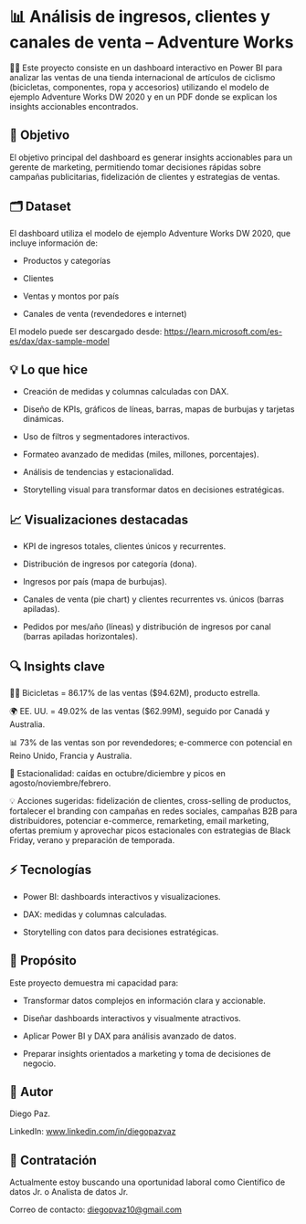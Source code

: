 # 📊 Análisis de ingresos, clientes y canales de venta – Adventure Works

🚴‍♂️ Este proyecto consiste en un dashboard interactivo en Power BI para analizar las ventas de una tienda internacional de artículos de ciclismo (bicicletas, componentes, ropa y accesorios) utilizando el modelo de ejemplo Adventure Works DW 2020 y en un PDF donde se explican los insights accionables encontrados.

## 🔹 Objetivo

El objetivo principal del dashboard es generar insights accionables para un gerente de marketing, permitiendo tomar decisiones rápidas sobre campañas publicitarias, fidelización de clientes y estrategias de ventas.

## 🗂 Dataset

El dashboard utiliza el modelo de ejemplo Adventure Works DW 2020, que incluye información de:

* Productos y categorías

* Clientes

* Ventas y montos por país

* Canales de venta (revendedores e internet)

El modelo puede ser descargado desde: https://learn.microsoft.com/es-es/dax/dax-sample-model

## 💡 Lo que hice

* Creación de medidas y columnas calculadas con DAX.

* Diseño de KPIs, gráficos de líneas, barras, mapas de burbujas y tarjetas dinámicas.

* Uso de filtros y segmentadores interactivos.

* Formateo avanzado de medidas (miles, millones, porcentajes).

* Análisis de tendencias y estacionalidad.

* Storytelling visual para transformar datos en decisiones estratégicas.

## 📈 Visualizaciones destacadas

* KPI de ingresos totales, clientes únicos y recurrentes.

* Distribución de ingresos por categoría (dona).

* Ingresos por país (mapa de burbujas).

* Canales de venta (pie chart) y clientes recurrentes vs. únicos (barras apiladas).

* Pedidos por mes/año (líneas) y distribución de ingresos por canal (barras apiladas horizontales).

## 🔍 Insights clave

🚴‍♂️ Bicicletas = 86.17% de las ventas ($94.62M), producto estrella.

🌍 EE. UU. = 49.02% de las ventas ($62.99M), seguido por Canadá y Australia.

📊 73% de las ventas son por revendedores; e-commerce con potencial en Reino Unido, Francia y Australia.

📅 Estacionalidad: caídas en octubre/diciembre y picos en agosto/noviembre/febrero.

💡 Acciones sugeridas: fidelización de clientes, cross-selling de productos, fortalecer el branding con campañas en redes sociales, campañas B2B para distribuidores, potenciar e-commerce, remarketing, email marketing, ofertas premium y aprovechar picos estacionales con estrategias de Black Friday, verano y preparación de temporada.

## ⚡ Tecnologías

* Power BI: dashboards interactivos y visualizaciones.

* DAX: medidas y columnas calculadas.

* Storytelling con datos para decisiones estratégicas.

## 🎯 Propósito

Este proyecto demuestra mi capacidad para:

* Transformar datos complejos en información clara y accionable.

* Diseñar dashboards interactivos y visualmente atractivos.

* Aplicar Power BI y DAX para análisis avanzado de datos.

* Preparar insights orientados a marketing y toma de decisiones de negocio.

## 👤 Autor

Diego Paz.

LinkedIn: www.linkedin.com/in/diegopazvaz

## 💼 Contratación

Actualmente estoy buscando una oportunidad laboral como Científico de datos Jr. o Analista de datos Jr.

Correo de contacto: diegopvaz10@gmail.com
